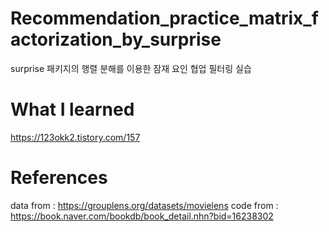 # Recommendation_practice_matrix_factorization_by_surprise
surprise 패키지의 행렬 분해를 이용한 잠재 요인 협업 필터링 실습

# What I learned
https://123okk2.tistory.com/157

# References
data from : https://grouplens.org/datasets/movielens
code from : https://book.naver.com/bookdb/book_detail.nhn?bid=16238302
